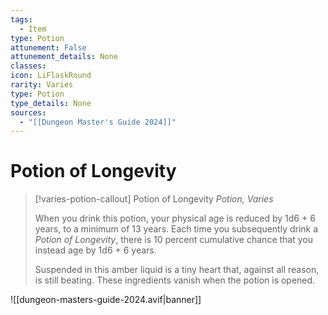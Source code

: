 ```yaml
---
tags:
  - Item
type: Potion
attunement: False
attunement_details: None
classes:
icon: LiFlaskRound
rarity: Varies
type: Potion
type_details: None
sources: 
  - "[[Dungeon Master's Guide 2024]]"
---
```

# Potion of Longevity
>[!varies-potion-callout] Potion of Longevity
>_Potion, Varies_
>
>When you drink this potion, your physical age is reduced by 1d6 + 6 years, to a minimum of 13 years. Each time you subsequently drink a _Potion of Longevity_, there is 10 percent cumulative chance that you instead age by 1d6 + 6 years.
>
>Suspended in this amber liquid is a tiny heart that, against all reason, is still beating. These ingredients vanish when the potion is opened.
>


![[dungeon-masters-guide-2024.avif|banner]]